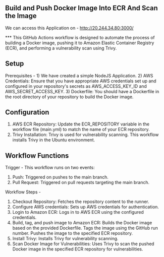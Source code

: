 Build and Push Docker Image Into ECR And Scan the Image
--------------------------------------------------------

We can access this Application on - http://20.244.34.80:3000/

*** This GitHub Actions workflow is designed to automate the process of building a Docker image, pushing it to Amazon Elastic Container Registry (ECR), and performing a vulnerability scan using Trivy.

Setup
-----
  Prerequisites - 
    1) We have created a simple NodeJS Application.
    2) AWS Credentials: Ensure that you have appropriate AWS credentials set up and configured in your repository's secrets as AWS_ACCESS_KEY_ID and AWS_SECRET_ACCESS_KEY.
    3) Dockerfile: You should have a Dockerfile in the root directory of your repository to build the Docker image.

Configuration
--------------
 1) AWS ECR Repository: Update the ECR_REPOSITORY variable in the workflow file (main.yml) to match the name of your ECR repository.
2) Trivy Installation: Trivy is used for vulnerability scanning. This workflow installs Trivy in the Ubuntu environment.

Workflow Functions
-------------------
Trigger - 
   This workflow runs on two events:

   1) Push: Triggered on pushes to the main branch.
   2) Pull Request: Triggered on pull requests targeting the main branch.

Workflow Steps - 
1) Checkout Repository: Fetches the repository content to the runner.
2) Configure AWS credentials: Sets up AWS credentials for authentication.
3) Login to Amazon ECR: Logs in to AWS ECR using the configured credentials.
4) Build, tag, and push image to Amazon ECR: Builds the Docker image based on the provided Dockerfile. Tags the image using the GitHub run number. Pushes the image to the specified ECR repository.
5) Install Trivy: Installs Trivy for vulnerability scanning.
6) Scan Docker Image for Vulnerabilities: Uses Trivy to scan the pushed Docker image in the specified ECR repository for vulnerabilities.
